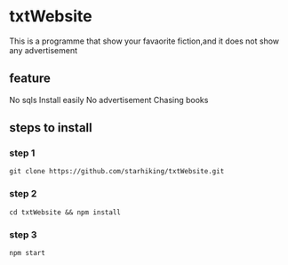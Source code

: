 # txtWebsite
This is a programme that show your favaorite fiction,and it does not show  any advertisement

## feature
No sqls 
Install easily
No advertisement
Chasing books

## steps to install

### step 1
```git clone https://github.com/starhiking/txtWebsite.git```

### step 2
```cd txtWebsite && npm install```

### step 3
```npm start```
